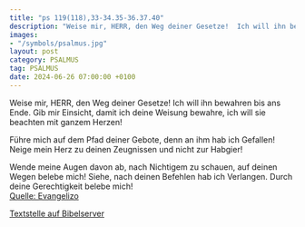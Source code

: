```yaml
---
title: "ps 119(118),33-34.35-36.37.40"
description: "Weise mir, HERR, den Weg deiner Gesetze!  Ich will ihn bewahren bis ans Ende. Gib mir Einsicht, damit ich deine Weisung bewahre,  ich will sie beachten mit ganzem Herzen!  Führe mich auf dem Pfad deiner Gebote,  denn an ihm hab ich Gefallen! Neige mein Herz zu deinen Zeugnisse...."
images:
- "/symbols/psalmus.jpg"
layout: post
category: PSALMUS
tag: PSALMUS
date: 2024-06-26 07:00:00 +0100
---
```

Weise mir, HERR, den Weg deiner Gesetze! 
Ich will ihn bewahren bis ans Ende.
Gib mir Einsicht, damit ich deine Weisung bewahre, 
ich will sie beachten mit ganzem Herzen!

Führe mich auf dem Pfad deiner Gebote, 
denn an ihm hab ich Gefallen!
Neige mein Herz zu deinen Zeugnissen 
und nicht zur Habgier!

Wende meine Augen davon ab, nach Nichtigem zu schauen, 
auf deinen Wegen belebe mich!
Siehe, nach deinen Befehlen hab ich Verlangen.<!--more--> 
Durch deine Gerechtigkeit belebe mich!<br>
[Quelle: Evangelizo](https://evangeliumtagfuertag.org/DE/gospel)

[Textstelle auf Bibelserver](https://www.bibleserver.com/EU/ps119(118),33-34.35-36.37.40)
